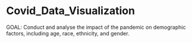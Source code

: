 # Covid_Data_Visualization

GOAL: Conduct and analyse  the impact of the pandemic on demographic factors, including age, race, ethnicity, and gender.
